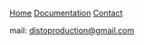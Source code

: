 
<p>
  <a target="_self" rel="noopener noreferrer" href="https://disto0.github.io">Home</a>
  <a target="_self" rel="noopener noreferrer" href="https://disto0.github.io/docs/index.html">Documentation</a>
  <a target="_self" rel="noopener noreferrer" href="https://disto0.github.io/about/contact-us.html">Contact</a>
</p>

mail: distoproduction@gmail.com
